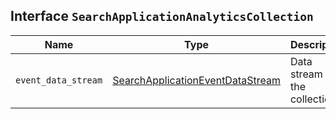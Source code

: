 ## Interface `SearchApplicationAnalyticsCollection`

| Name | Type | Description |
| - | - | - |
| `event_data_stream` | [SearchApplicationEventDataStream](./SearchApplicationEventDataStream.md) | Data stream for the collection. |
